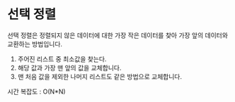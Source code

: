 # 선택 정렬

선택 정렬은 정렬되지 않은 데이터에 대한 가장 작은 데이터를 찾아 가장 앞의 데이터와 교환하는 방법입니다.

1. 주어진 리스트 중 최소값을 찾는다.
2. 해당 값과 가장 맨 앞의 값을 교체합니다.
3. 맨 처음 값을 제외한 나머지 리스트도 같은 방법으로 교체합니다.

시간 복잡도 : O(N*N)
